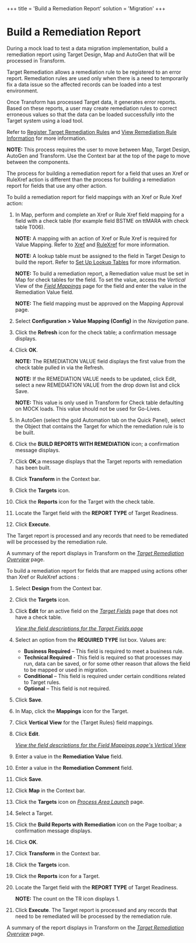 +++
title = 'Build a Remediation Report'
solution = 'Migration'
+++

# Build a Remediation Report

During a mock load to test a data migration implementation, build a
remediation report using Target Design, Map and AutoGen that will be
processed in Transform.

Target Remediation allows a remediation rule to be registered to an
error report. Remediation rules are used only when there is a need to
temporarily fix a data issue so the affected records can be loaded into
a test environment.

Once Transform has processed Target data, it generates error reports.
Based on these reports, a user may create remediation rules to correct
erroneous values so that the data can be loaded successfully into the
Target system using a load tool.

Refer to [Register Target Remediation
Rules](../../Transform/Use_Cases/Register_Target_Remediation_Rules.htm)
and [View Remediation Rule
Information](../../Transform/Use_Cases/View_Remediation_Rule_Information.htm)
for more information.

**NOTE:** This process requires the user to move between Map, Target
Design, AutoGen and Transform. Use the Context bar at the top of the
page to move between the components.

The process for building a remediation report for a field that uses an
Xref or RuleXref action is different than the process for building a
remediation report for fields that use any other action.

To build a remediation report for field mappings with an Xref or Rule
Xref action:

1.  In Map, perform and complete an Xref or Rule Xref field mapping for
    a field with a check table (for example field BSTME on ttMARA with
    check table T006).
    
    <span style="font-weight: bold;">NOTE:</span> A mapping with an
    action of Xref or Rule Xref is required for Value Mapping. Refer to
    [Xref](Xref.htm) and [RuleXref](Rule_Xref.htm) for more information.
    
    <span style="font-weight: bold;">NOTE:</span> A lookup table must be
    assigned to the field in Target Design to build the report. Refer to
    [Set Up Lookup
    Tables](../../Design/Use_Cases/Set_up_a_Simple_Lookup_Table.htm) for
    more information.
    
    <span style="font-weight: bold;">NOTE:</span> To build a remediation
    report, a Remediation value must be set in Map for check tables for
    the field. To set the value, access the
    <span style="font-style: italic;">Vertical</span> View of the
    <span style="font-style: italic;">[Field
    Mappings](../Page_Desc/Field_Mappings_H.htm)</span> page for the
    field and enter the value in the Remediation Value field.
    
    **NOTE:** The field mapping must be approved on the Mapping Approval
    page.

2.  Select **Configuration \> Value Mapping (Config)** in the
    *Navigation* pane.

3.  Click the **Refresh** icon for the check table; a confirmation
    message displays.

4.  Click **OK**.
    
    **NOTE:** The REMEDIATION VALUE field displays the first value from
    the check table pulled in via the Refresh.
    
    **NOTE:** If the REMEDIATION VALUE needs to be updated, click Edit,
    select a new REMEDIATION VALUE from the drop down list and click
    Save.
    
    <span style="font-weight: bold;">NOTE:</span> This value is only
    used in Transform for Check table defaulting on MOCK loads. This
    value should not be used for Go-Lives.

5.  In AutoGen (select the gold Automation tab on the Quick Panel),
    select the Object that contains the Target for which the remediation
    rule is to be built.

6.  Click the **BUILD REPORTS WITH REMEDIATION** icon; a confirmation
    message displays.

7.  Click **OK**;a message displays that the Target reports with
    remediation has been built.

8.  Click **Transform** in the Context bar.

9.  Click the **Targets** icon.

10. Click the **Reports** icon for the Target with the check table.

11. Locate the Target field with the **REPORT TYPE** of Target
    Readiness.

12. Click **Execute**.

The Target report is processed and any records that need to be
remediated will be processed by the remediation rule.

A summary of the report displays in Transform on the
<span style="font-style: italic;">[Target Remediation
Overview](../../Transform/Page_Desc/Target_Remediation_Overview.htm)</span>
page.

To build a remediation report for fields that are mapped using actions
other than Xref or RuleXref actions :

1.  Select **Design** from the Context bar.

2.  Click the <span style="font-weight: bold;">Targets</span> icon.

3.  Click **Edit** for an active field on the *[Target
    Fields](../../Design/Page_Desc/Target_Fields_H_Target_Design.htm)*
    page that does not have a check table.
    
    *[View the field descriptions for the Target Fields
    page](../../Design/Page_Desc/Target_Fields_H_Target_Design.htm)*

4.  Select an option from the **REQUIRED TYPE** list box. Values are:
    
      - <span class="listnumber" style="font-weight: bold;">Business
        Required</span> – This field is required to meet a business
        rule.
      - <span class="listnumber" style="font-weight: bold;">Technical
        Required</span> - This field is required so that processes may
        run, data can be saved, or for some other reason that allows the
        field to be mapped or used in
        migration.
      - <span class="listnumber" style="font-weight: bold;">Conditional</span>
        – This field is required under certain conditions related to
        Target
        rules.
      - <span class="listnumber" style="font-weight: bold;">Optional</span>
        – This field is not required.

5.  Click **Save**.

6.  In Map, click the **Mappings** icon for the Target.

7.  Click **Vertical View** for the {Target Rules} field mappings.

8.  Click **Edit**.
    
    *[View the field descriptions for the Field Mappings page's Vertical
    View](../Page_Desc/Field_Mappings_H.htm)*

9.  Enter a value in the **Remediation Value** field.

10. Enter a value in the **Remediation Comment** field.

11. Click **Save**.

12. Click **Map** in the Context bar.

13. Click the **Targets** icon on *[Process Area
    Launch](../Page_Desc/Process_Area_Launch_map.htm)* page.

14. Select a Target.

15. Click the **Build Reports with Remediation** icon on the Page
    toolbar; a confirmation message displays.

16. Click **OK**.

17. Click **Transform** in the Context bar.

18. Click the **Targets** icon.

19. Click the **Reports** icon for a Target.

20. Locate the Target field with the **REPORT TYPE** of Target
    Readiness.
    
    **NOTE:** The count on the TR icon displays 1.

21. Click **Execute**. The Target report is processed and any records
    that need to be remediated will be processed by the remediation
    rule.

A summary of the report displays in Transform on the *[Target
Remediation
Overview](../../Transform/Page_Desc/Target_Remediation_Overview.htm)*
page.
